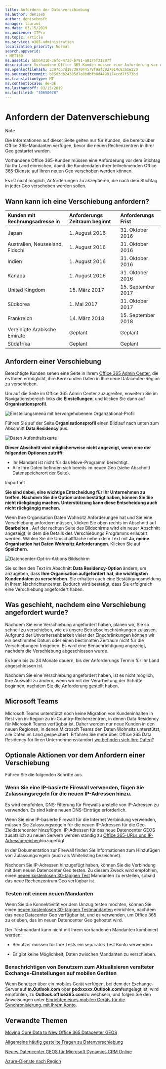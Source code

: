 ```yaml
---
title: Anfordern der Datenverschiebung
ms.author: deniseb
author: denisebmsft
manager: laurawi
ms.date: 03/15/2019
ms.audience: ITPro
ms.topic: article
ms.service: o365-administration
localization_priority: Normal
search.appverid:
- MET150
ms.assetid: 5bb64310-36fc-473d-b791-a0176f21707f
description: Vorhandene Office 365-Kunden müssen eine Anforderung vor dem Stichtag für Ihr Land einreichen, damit die Kundendaten ihrer teilnehmenden Office 365-Dienste auf Ihren neuen Geo verschoben werden können.
ms.openlocfilehash: 2307cb7d197397044578f9af3037914c83a1e220
ms.sourcegitcommit: b85d3db24385d7e0bdbfb0d4499174ccd7f573bd
ms.translationtype: MT
ms.contentlocale: de-DE
ms.lasthandoff: 03/15/2019
ms.locfileid: "30650078"
---
```

# <a name="how-to-request-your-data-move"></a>Anfordern der Datenverschiebung

> [!NOTE]
> Die Informationen auf dieser Seite gelten nur für Kunden, die bereits über Office 365-Mandanten verfügen, bevor die neuen Rechenzentren in ihrer Geo gestartet wurden. 
  
Vorhandene Office 365-Kunden müssen eine Anforderung vor dem Stichtag für Ihr Land einreichen, damit die Kundendaten ihrer teilnehmenden Office 365-Dienste auf Ihren neuen Geo verschoben werden können. 
  
Es ist nicht möglich, Anforderungen zu akzeptieren, die nach dem Stichtag in jeder Geo verschoben werden sollen. 
  
## <a name="when-can-i-request-a-move"></a>Wann kann ich eine Verschiebung anfordern?

|**Kunden mit Rechnungsadresse in**|**Anforderungs Zeitraum beginnt**|**Anforderungs Frist**|
|:-----|:-----|:-----|
|Japan  <br/> |1. August 2016  <br/> |31. Oktober 2016  <br/> |
|Australien, Neuseeland, Fidschi  <br/> |1. August 2016  <br/> |31. Oktober 2016  <br/> |
|Indien  <br/> |1. August 2016  <br/> |31. Oktober 2016  <br/> |
|Kanada  <br/> |1. August 2016  <br/> |31. Oktober 2016  <br/> |
|United Kingdom  <br/> |15. März 2017  <br/> |15. September 2017  <br/> |
|Südkorea  <br/> |1. Mai 2017  <br/> |31. Oktober 2017  <br/> |
|Frankreich  <br/> |14. März 2018  <br/> |15. September 2018  <br/> |
|Vereinigte Arabische Emirate  <br/> |Geplant  <br/> |Geplant  <br/> |
|Südafrika  <br/> |Geplant  <br/> |Geplant  <br/> |
   
## <a name="how-to-request-a-move"></a>Anfordern einer Verschiebung

Berechtigte Kunden sehen eine Seite in Ihrem [Office 365 Admin Center](https://aka.ms/365admin), die es Ihnen ermöglicht, ihre Kernkunden Daten in Ihre neue Datacenter-Region zu verschieben.  
  
Um auf die Seite im Office 365 Admin Center zuzugreifen, erweitern Sie im Navigationsbereich links die **Einstellungen**, und klicken Sie dann auf **Organisationsprofil**.
  
![Einstellungsmenü mit hervorgehobenem Organzational-Profil](media/22799fac-32b4-4f79-ae60-3f6ffb7cfbd7.png)
  
Führen Sie auf der Seite **Organisationsprofil** einen Bildlauf nach unten zum Abschnitt **Data Residency** aus. 
  
![Daten Aufenthaltskarte](media/fdb02cd0-825d-4d9e-bb35-6f806282884f.png)
  
**Dieser Abschnitt wird möglicherweise nicht angezeigt, wenn eine der folgenden Optionen zutrifft**:
- Ihr Mandant ist nicht für das Move-Programm berechtigt. 
- Alle Ihre Daten befinden sich bereits im neuen Geo (siehe Abschnitt Datenspeicherort der Seite). 
  
> [!IMPORTANT]
> **Sie sind dabei, eine wichtige Entscheidung für Ihr Unternehmen zu treffen. Nachdem Sie die Option unten bestätigt haben, können Sie Sie nicht rückgängig machen. Unterstützung kann diese Entscheidung auch nicht rückgängig machen.**
  
Wenn Ihre Organisation Daten Wohnsitz Anforderungen hat und Sie eine Verschiebung anfordern müssen, klicken Sie oben rechts im Abschnitt auf **Bearbeiten** . Auf der rechten Seite des Bildschirms wird ein neuer Abschnitt angezeigt, in dem die Details des Verschiebungs Programms erläutert werden. Wählen Sie die Umschaltfläche neben dem Text mit **Ja, meine Organisation hat Daten Wohnsitz Anforderungen**. Klicken Sie auf **Speichern**.
  
![Datencenter-Opt-in-Aktions Bildschirm](media/f97ab8d2-b0e1-49bf-9d6b-bf75f3081233.png)
  
Sie sollten den Text im Abschnitt **Data Residency-Option** ändern, um anzugeben, dass **Ihre Organisation aufgefordert hat, die wichtigsten Kundendaten zu verschieben.** Sie erhalten auch eine Bestätigungsmeldung in Ihrem Nachrichtencenter. Dadurch wird bestätigt, dass Sie erfolgreich eine Verschiebung angefordert haben. 


  
## <a name="what-happens-after-requesting-a-move"></a>Was geschieht, nachdem eine Verschiebung angefordert wurde?

Nachdem Sie eine Verschiebung angefordert haben, planen wir, Sie so schnell zu verschieben, wie es unsere Betriebseinschränkungen zulassen. Aufgrund der Unvorhersehbarkeit vieler der Einschränkungen können wir ein bestimmtes Datum oder einen bestimmten Zeitraum nicht für die Verschiebungen freigeben. Es wird eine Benachrichtigung angezeigt, nachdem die Verschiebung abgeschlossen wurde.
  
Es kann bis zu 24 Monate dauern, bis der Anforderungs Termin für Ihr Land abgeschlossen ist.
  
Nachdem Sie eine Verschiebung angefordert haben, ist es nicht möglich, Ihre Auswahl zu ändern, wenn wir mit der Verarbeitung der Schritte beginnen, nachdem Sie die Anforderung gestellt haben.
  
## <a name="microsoft-teams"></a>Microsoft Teams

Microsoft Teams unterstützt noch keine Migration von Kundeninhalten in Rest von in-Region zu in-Country-Rechenzentren, in denen Data Residency für Microsoft Teams verfügbar ist.  Daher werden nur neue Kunden in den neuen Regionen, in denen Microsoft Teams den Daten Wohnsitz unterstützt, alle Daten im Land gespeichert.  Erfahren Sie mehr über Office 365 Data Residency für Ihren Unternehmensstandort [wo befinden sich Ihre Daten?](https://products.office.com/where-is-your-data-located)   

## <a name="optional-actions-before-you-request-a-move"></a>Optionale Aktionen vor dem Anfordern einer Verschiebung

Führen Sie die folgenden Schritte aus.
  
### <a name="if-you-use-an-ip-based-firewall-add-allow-rules-for-the-new-ip-addresses"></a>Wenn Sie eine IP-basierte Firewall verwenden, fügen Sie Zulassungsregeln für die neuen IP-Adressen hinzu.

Es wird empfohlen, DNS-Filterung für Firewalls anstelle von IP-Adressen zu verwenden. Es sind keine neuen DNS-Einträge erforderlich.
  
Wenn Sie eine IP-basierte Firewall für die Internet Verbindung verwenden, müssen Sie Zulassungsregeln für die neuen IP-Adressen für die Geo-Zieldatencenter hinzufügen. IP-Adressen für das neue Datencenter GEOS zusätzlich zu neuen Servern werden ständig zu [Office 365-URLs und IP-Adressbereichen](https://go.microsoft.com/fwlink/p/?LinkId=229631)hinzugefügt.
  
In der Dokumentation zur Firewall finden Sie Informationen zum Hinzufügen von Zulassungsregeln (auch als Whitelisting bezeichnet).
  
Nachdem Sie IP-Adressen hinzugefügt haben, können Sie die Verbindung mit dem neuen Datencenter Geo testen. Zu diesem Zweck wird empfohlen, einen [neuen kostenlosen 30-tägigen Test](https://go.microsoft.com/fwlink/?LinkId=522463) Mandanten zu erstellen, sobald das neue Rechenzentrum Geo verfügbar ist. 
  
### <a name="test-using-a-new-tenant"></a>Testen mit einem neuen Mandanten

Wenn Sie die Konnektivität vor dem Umzug testen möchten, können Sie einen [neuen kostenlosen 30-tägigen Testmandanten](https://go.microsoft.com/fwlink/?LinkId=522463) einrichten, nachdem das neue Datacenter Geo verfügbar ist, und es verwenden, um Office 365 zu erleben, das im neuen Datencenter Geo gehostet wird. 
  
Der Testmandant kann nicht mit Ihrem vorhandenen Mandanten kombiniert werden:
  
- Benutzer müssen für Ihre Tests ein separates Test Konto verwenden.
    
- Es gibt keine Möglichkeit, Daten zwischen Mandanten zu verschieben.
    
### <a name="notify-users-to-update-out-of-date-exchange-settings-on-mobile-devices"></a>Benachrichtigen von Benutzern zum Aktualisieren veralteter Exchange-Einstellungen auf mobilen Geräten

Wenn Benutzer über ein mobiles Gerät verfügen, bei dem der Exchange-Server auf **m.Outlook.com** oder **podxxxxx.Outlook.com**festgelegt ist, wird empfohlen, zu **Outlook.office365.com**zu wechseln, und folgen Sie den Anweisungen unter [Einrichten eines mobilen Geräts für die Synchronisierung. mit Ihrem Konto](https://support.office.com/article/c9139caf-01ab-41a0-827c-3c06ee569ed3).

## <a name="related-topics"></a>Verwandte Themen

[Moving Core Data to New Office 365 Datacenter GEOS](moving-data-to-new-datacenter-geos.md)

[Allgemeine häufig gestellte Fragen zu Datenverschiebung](data-move-faq.md)

[Neues Datencenter GEOS für Microsoft Dynamics CRM Online](https://go.microsoft.com/fwlink/p/?Linkid=615924)
  
[Azure-Dienste nach Region](https://azure.microsoft.com/en-us/regions/)
  

